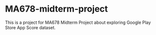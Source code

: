 # MA678-midterm-project
This is a project for MA678 Midterm Project about exploring Google Play Store App Score dataset.
